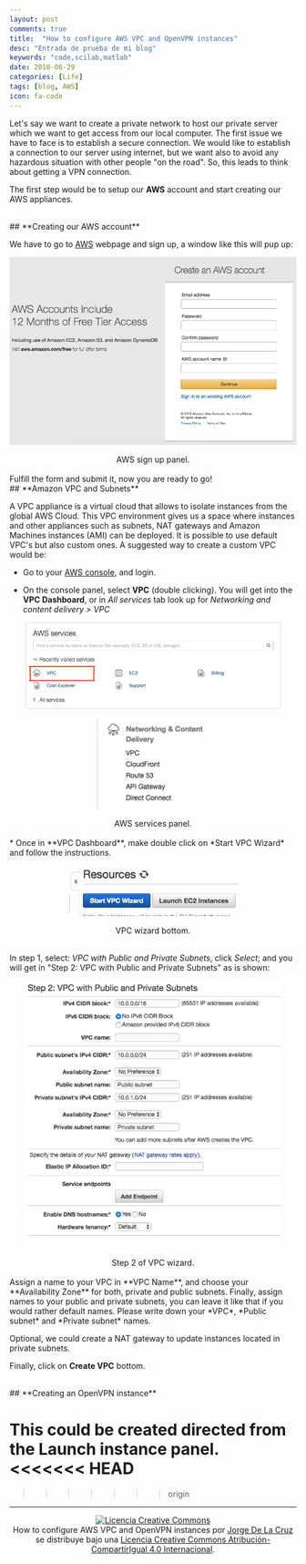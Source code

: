```yaml
---
layout: post
comments: true
title:  "How to configure AWS VPC and OpenVPN instances"
desc: "Entrada de prueba de mi blog"
keywords: "code,scilab,matlab"
date: 2018-06-29
categories: [Life]
tags: [blog, AWS]
icon: fa-code
---
```

<style type="text/css">
  .gist {width:650px !important;}
  .gist-file
  .gist-data {max-height: 650px;overflow: auto;max-width: 650px;overflow: auto;}
</style>

<script defer src="/static/js/fontawesome-all.js"></script>



Let's say we want to create a private network to host our private server which we want to get access from our local computer. The first issue we have to face is to establish a secure connection. We would like to establish a connection to our server using internet, but we want also to avoid any hazardous situation with other people "on the road". So, this leads to think about getting a VPN connection.

The first step would be to setup our **AWS** account and start creating our AWS appliances.

<br>
## <i class="far fa-cogs" aria-hidden="true"></i> **Creating our AWS account**

We have to go to [AWS][1] webpage and sign up, a window like this will pup up:

[<center><img src="/static/assets/img/blog/life/awssignup.png" alt="Drawing" width= "550px"/></center>](/static/assets/img/blog/life/awssignup.png)
<div style="text-align:center">
AWS sign up panel.
</div>


<br>
Fulfill the form and submit it, now you are ready to go!

<br>
## <i class="fab fa-aws" aria-hidden="true"></i> **Amazon VPC and Subnets**

A VPC appliance is a virtual cloud that allows to isolate instances from the global AWS Cloud. This VPC environment gives us a space where instances and other appliances such as subnets, NAT gateways and Amazon Machines instances (AMI) can be deployed. It is possible to use default VPC's but also custom ones. A suggested way to create a custom VPC would be:

* Go to your [AWS console][2], and login.

* On the console panel, select **VPC** (double clicking). You will get into the **VPC Dashboard**, or in *All services* tab look up for *Networking and content delivery > VPC*

[<center><img src="/static/assets/img/blog/life/console.png" alt="Drawing" width= "450px"/></center>](/static/assets/img/blog/life/console.png)

[<center><img src="/static/assets/img/blog/life/allservices.png" alt="Drawing" width= "200px"/></center>](/static/assets/img/blog/life/allservices.png)
<div style="text-align:center">
AWS services panel.
</div>

<br>
* Once in **VPC Dashboard**, make double click on *Start VPC Wizard* and follow the instructions.

[<center><img src="/static/assets/img/blog/life/vpcwizard.png" alt="Drawing" width= "300px"/></center>](/static/assets/img/blog/life/vpcwizard.png)
<div style="text-align:center">
VPC wizard bottom.
</div>

<br>

In step 1, select: *VPC with Public and Private Subnets*, click *Select*; and you will get in "Step 2: VPC with Public and Private Subnets" as is shown:


[<center><img src="/static/assets/img/blog/life/step2.png" alt="Drawing" width= "450px"/></center>](/static/assets/img/blog/life/step2.png)
<div style="text-align:center">
Step 2 of VPC wizard.
</div>

<br>
Assign a name to your VPC in **VPC Name**, and choose your **Availability Zone** for both, private and public subnets. Finally, assign names to your public and private subnets, you can leave it like that if you would rather default names. Please write down your *VPC*, *Public subnet* and *Private subnet* names.

Optional, we could create a NAT gateway to update instances located in private subnets.

Finally, click on **Create VPC** bottom.

<br>
## <i class="fab fa-osi"></i> **Creating an OpenVPN instance**

This could be created directed from the Launch instance panel.
<<<<<<< HEAD
=======



>>>>>>> origin
---
[1]: https://aws.amazon.com/
[2]: https://aws.amazon.com/console/

<center>
<a rel="license" href="http://creativecommons.org/licenses/by-sa/4.0/"><img alt="Licencia Creative Commons" style="border-width:0" src="https://i.creativecommons.org/l/by-sa/4.0/88x31.png" /></a><br /><span xmlns:dct="http://purl.org/dc/terms/" property="dct:title">How to configure AWS VPC and OpenVPN instances</span> por <a xmlns:cc="http://creativecommons.org/ns#" href="https://jdelacruz26.github.io" property="cc:attributionName" rel="cc:attributionURL">Jorge De La Cruz</a> se distribuye bajo una <a rel="license" href="http://creativecommons.org/licenses/by-sa/4.0/">Licencia Creative Commons Atribución-CompartirIgual 4.0 Internacional</a>.
</center>
